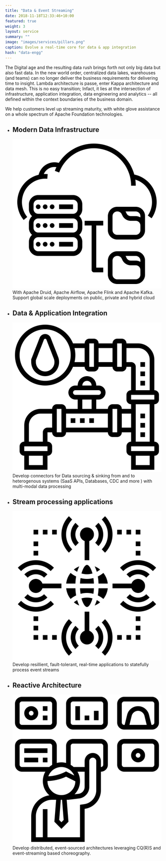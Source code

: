 ```yaml
---
title: "Data & Event Streaming"
date: 2018-11-18T12:33:46+10:00
featured: true
weight: 3
layout: service
summary: "" 
image: "images/services/pillars.png"
caption: Evolve a real-time core for data & app integration
hash: "data-engg"
---
```


The Digital age and the resulting data rush brings forth not only big data but also fast data. In the new world order, centralized data lakes, warehouses (and teams) can no longer deliver the business requirements for delivering time to insight. Lambda architecture is passe, enter Kappa architecture and data mesh. This is no easy transition; Infact, it lies at the intersection of infrastructure, application integration, data engineering and analytics -- all defined within the context boundaries of the business domain. 

We help customers level up streaming maturity, with white glove assistance on a whole spectrum of Apache Foundation technologies.

- <div class="text-center platform-strategy"><h2 class="product_eng_title">Modern Data Infrastructure</h2><span class="icon-serv pb-2"><img src="../images/icons/cloudfoundation.svg" /></span> With Apache Druid, Apache Airflow, Apache Flink and Apache Kafka. Support global scale deployments on public, private and hybrid cloud</div>
- <div class="text-center platform-strategy"><h2 class="product_eng_title">Data & Application Integration</h2><span class="icon-serv pb-2"><img src="../images/icons/pipelines.svg" /></span> Develop connectors for Data sourcing & sinking from and to heterogenous systems (SaaS APIs, Databases, CDC and more ) with multi-modal data processing</div>
- <div class="text-center platform-strategy"><h2 class="product_eng_title">Stream processing applications</h2><span class="icon-serv pb-2"><img src="../images/icons/hub.svg" /></span> Develop resillient, fault-tolerant, real-time  applications to statefully process event streams</div>
- <div class="text-center platform-strategy"><h2 class="product_eng_title">Reactive Architecture</h2><span class="icon-serv pb-2"><img src="../images/icons/operators.svg" /></span> Develop distributed,  event-sourced architectures leveraging CQ(R)S and event-streaming based choreography.</div>

